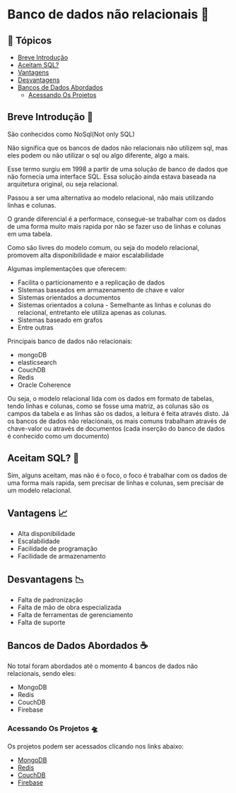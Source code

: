 # Banco de dados não relacionais 📁

## 🏁 Tópicos

- [Breve Introdução](#breve-introdução-🚀)
- [Aceitam SQL?](#aceitam-sql-🤔)
- [Vantagens](#vantagens-📈)
- [Desvantagens](#desvantagens-📉)
- [Bancos de Dados Abordados](#bancos-de-dados-abordados-☕)
    - [Acessando Os Projetos](#acessando-os-projetos-🛸)

## Breve Introdução 🚀
São conhecidos como NoSql(Not only SQL)

Não significa que os bancos de dados não relacionais não utilizem sql, mas eles podem ou não utilizar o sql ou algo diferente, algo a mais.

Esse termo surgiu em 1998 a partir de uma solução de banco de dados que não fornecia uma interface SQL. Essa solução ainda estava baseada na arquitetura original, ou seja relacional.

Passou a ser uma alternativa ao modelo relacional, não mais utilizando linhas e colunas. 

O grande diferencial é a performace, consegue-se trabalhar com os dados de uma forma muito mais rapida por não se fazer uso de linhas e colunas em uma tabela.

Como são livres do modelo comum, ou seja do modelo relacional, promovem alta disponibilidade e maior escalabilidade

Algumas implementações que oferecem:
- Facilita o particionamento e a replicação de dados
- SIstemas baseados em armazenamento de chave e valor
- Sistemas orientados a documentos
- Sistemas orientados a coluna -  Semelhante as linhas e colunas do relacional, entretanto ele utiliza apenas as colunas.
- Sistemas baseado em grafos
- Entre outras

Principais banco de dados não relacionais:
- mongoDB
- elasticsearch
- CouchDB
- Redis
- Oracle Coherence

Ou seja, o modelo relacional lida com os dados em formato de tabelas, tendo linhas e colunas, como se fosse uma matriz, as colunas são os campos da tabela e as linhas
são os dados, a leitura é feita através disto.
Já os bancos de dados não relacionais, os mais comuns trabalham através de chave-valor ou através de documentos (cada inserção do banco de dados é conhecido como um documento)

## Aceitam SQL? 🤔

Sim, alguns aceitam, mas não é o foco, o foco é trabalhar com os dados de uma forma mais rapida, sem precisar de linhas e colunas, sem precisar de um modelo relacional.

## Vantagens 📈

- Alta disponibilidade
- Escalabilidade
- Facilidade de programação
- Facilidade de armazenamento

## Desvantagens 📉

- Falta de padronização
- Falta de mão de obra especializada
- Falta de ferramentas de gerenciamento
- Falta de suporte

## Bancos de Dados Abordados ☕

No total foram abordados até o momento 4 bancos de dados não relacionais, sendo eles:

- MongoDB
- Redis
- CouchDB
- Firebase

### Acessando Os Projetos 🛸

Os projetos podem ser acessados clicando nos links abaixo:

- [MongoDB](/Não%20Relacionais/mongodb/README.md)
- [Redis](/Não%20Relacionais/Redis/README.md)
- [CouchDB](/Não%20Relacionais/CouchDB/README.md)
- [Firebase](/Não%20Relacionais/Firebase_/README.md)